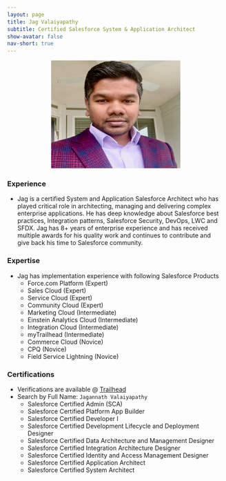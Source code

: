 ```yaml
---
layout: page
title: Jag Valaiyapathy
subtitle: Certified Salesforce System & Application Architect
show-avatar: false
nav-short: true
---
```


<p align="center">
  <img width="300" height="250" src="assets/img/ProfilePic2021.jpg">
</p>

### Experience

* Jag is a certified System and Application Salesforce Architect who has played critical role in architecting, managing and delivering complex enterprise applications. He has deep knowledge about Salesforce best practices, Integration patterns, Salesforce Security, DevOps, LWC and SFDX. Jag has 8+ years of enterprise experience and has received multiple awards for his quality work and continues to contribute and give back his time to Salesforce community.

### Expertise

* Jag has implementation experience with following Salesforce Products
  * Force.com Platform (Expert)
  * Sales Cloud (Expert)
  * Service Cloud (Expert)
  * Community Cloud (Expert)
  * Marketing Cloud (Intermediate)
  * Einstein Analytics Cloud (Intermediate)
  * Integration Cloud (Intermediate)
  * myTrailhead (Intermediate)
  * Commerce Cloud (Novice)
  * CPQ (Novice)
  * Field Service Lightning (Novice)

### Certifications

* Verifications are available @ [Trailhead](https://trailhead.salesforce.com/credentials/verification) 
* Search by Full Name: `Jagannath Valaiyapathy`
  * Salesforce Certified Admin (SCA)
  * Salesforce Certified Platform App Builder
  * Salesforce Certified Developer I
  * Salesforce Certified Development Lifecycle and Deployment Designer
  * Salesforce Certified Data Architecture and Management Designer
  * Salesforce Certified Integration Architecture Designer
  * Salesforce Certified Identity and Access Management Designer
  * Salesforce Certified Application Architect
  * Salesforce Certified System Architect

